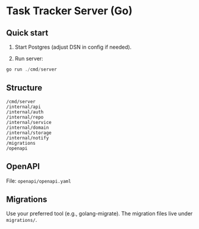 # Task Tracker Server (Go)

## Quick start

1. Start Postgres (adjust DSN in config if needed).

2. Run server:
```powershell
go run ./cmd/server
```

## Structure
```
/cmd/server
/internal/api
/internal/auth
/internal/repo
/internal/service
/internal/domain
/internal/storage
/internal/notify
/migrations
/openapi
```

## OpenAPI
File: `openapi/openapi.yaml`

## Migrations
Use your preferred tool (e.g., golang-migrate). The migration files live under `migrations/`.
